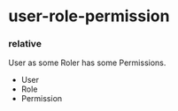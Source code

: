 # user-role-permission

### relative
User as some Roler has some Permissions.

- User
- Role
- Permission
